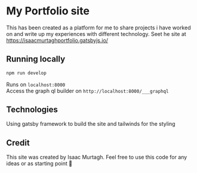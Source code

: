# My Portfolio site
This has been created as a platform for me to share projects i have worked on and write up my experiences with different technology.
Seet he site at https://isaacmurtaghportfolio.gatsbyjs.io/
## Running locally

```bash
npm run develop 
```

Runs on `localhost:8000`  
Access the graph ql builder on `http://localhost:8000/___graphql`

## Technologies
Using gatsby framework to build the site and tailwinds for the styling

## Credit
This site was created by Isaac Murtagh. Feel free to use this code for any ideas or as starting point 🙂